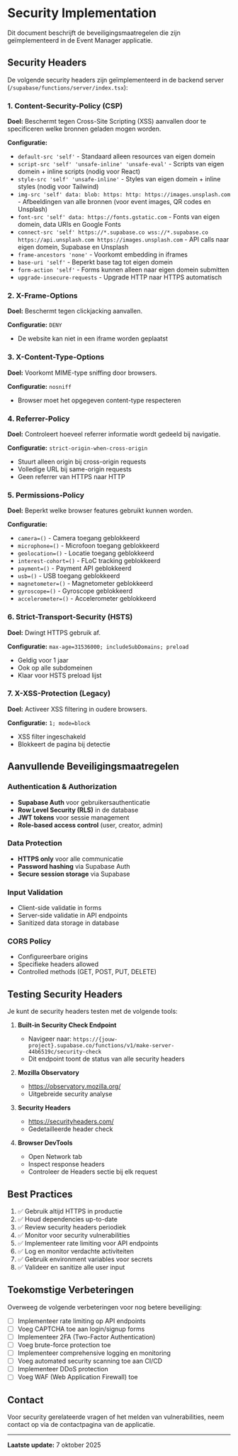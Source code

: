 # Security Implementation

Dit document beschrijft de beveiligingsmaatregelen die zijn geïmplementeerd in de Event Manager applicatie.

## Security Headers

De volgende security headers zijn geïmplementeerd in de backend server (`/supabase/functions/server/index.tsx`):

### 1. Content-Security-Policy (CSP)
**Doel:** Beschermt tegen Cross-Site Scripting (XSS) aanvallen door te specificeren welke bronnen geladen mogen worden.

**Configuratie:**
- `default-src 'self'` - Standaard alleen resources van eigen domein
- `script-src 'self' 'unsafe-inline' 'unsafe-eval'` - Scripts van eigen domein + inline scripts (nodig voor React)
- `style-src 'self' 'unsafe-inline'` - Styles van eigen domein + inline styles (nodig voor Tailwind)
- `img-src 'self' data: blob: https: http: https://images.unsplash.com` - Afbeeldingen van alle bronnen (voor event images, QR codes en Unsplash)
- `font-src 'self' data: https://fonts.gstatic.com` - Fonts van eigen domein, data URIs en Google Fonts
- `connect-src 'self' https://*.supabase.co wss://*.supabase.co https://api.unsplash.com https://images.unsplash.com` - API calls naar eigen domein, Supabase en Unsplash
- `frame-ancestors 'none'` - Voorkomt embedding in iframes
- `base-uri 'self'` - Beperkt base tag tot eigen domein
- `form-action 'self'` - Forms kunnen alleen naar eigen domein submitten
- `upgrade-insecure-requests` - Upgrade HTTP naar HTTPS automatisch

### 2. X-Frame-Options
**Doel:** Beschermt tegen clickjacking aanvallen.

**Configuratie:** `DENY`
- De website kan niet in een iframe worden geplaatst

### 3. X-Content-Type-Options
**Doel:** Voorkomt MIME-type sniffing door browsers.

**Configuratie:** `nosniff`
- Browser moet het opgegeven content-type respecteren

### 4. Referrer-Policy
**Doel:** Controleert hoeveel referrer informatie wordt gedeeld bij navigatie.

**Configuratie:** `strict-origin-when-cross-origin`
- Stuurt alleen origin bij cross-origin requests
- Volledige URL bij same-origin requests
- Geen referrer van HTTPS naar HTTP

### 5. Permissions-Policy
**Doel:** Beperkt welke browser features gebruikt kunnen worden.

**Configuratie:**
- `camera=()` - Camera toegang geblokkeerd
- `microphone=()` - Microfoon toegang geblokkeerd
- `geolocation=()` - Locatie toegang geblokkeerd
- `interest-cohort=()` - FLoC tracking geblokkeerd
- `payment=()` - Payment API geblokkeerd
- `usb=()` - USB toegang geblokkeerd
- `magnetometer=()` - Magnetometer geblokkeerd
- `gyroscope=()` - Gyroscope geblokkeerd
- `accelerometer=()` - Accelerometer geblokkeerd

### 6. Strict-Transport-Security (HSTS)
**Doel:** Dwingt HTTPS gebruik af.

**Configuratie:** `max-age=31536000; includeSubDomains; preload`
- Geldig voor 1 jaar
- Ook op alle subdomeinen
- Klaar voor HSTS preload lijst

### 7. X-XSS-Protection (Legacy)
**Doel:** Activeer XSS filtering in oudere browsers.

**Configuratie:** `1; mode=block`
- XSS filter ingeschakeld
- Blokkeert de pagina bij detectie

## Aanvullende Beveiligingsmaatregelen

### Authentication & Authorization
- **Supabase Auth** voor gebruikersauthenticatie
- **Row Level Security (RLS)** in de database
- **JWT tokens** voor sessie management
- **Role-based access control** (user, creator, admin)

### Data Protection
- **HTTPS only** voor alle communicatie
- **Password hashing** via Supabase Auth
- **Secure session storage** via Supabase

### Input Validation
- Client-side validatie in forms
- Server-side validatie in API endpoints
- Sanitized data storage in database

### CORS Policy
- Configureerbare origins
- Specifieke headers allowed
- Controlled methods (GET, POST, PUT, DELETE)

## Testing Security Headers

Je kunt de security headers testen met de volgende tools:

1. **Built-in Security Check Endpoint**
   - Navigeer naar: `https://{jouw-project}.supabase.co/functions/v1/make-server-44b6519c/security-check`
   - Dit endpoint toont de status van alle security headers

2. **Mozilla Observatory**
   - https://observatory.mozilla.org/
   - Uitgebreide security analyse

3. **Security Headers**
   - https://securityheaders.com/
   - Gedetailleerde header check

4. **Browser DevTools**
   - Open Network tab
   - Inspect response headers
   - Controleer de Headers sectie bij elk request

## Best Practices

1. ✅ Gebruik altijd HTTPS in productie
2. ✅ Houd dependencies up-to-date
3. ✅ Review security headers periodiek
4. ✅ Monitor voor security vulnerabilities
5. ✅ Implementeer rate limiting voor API endpoints
6. ✅ Log en monitor verdachte activiteiten
7. ✅ Gebruik environment variables voor secrets
8. ✅ Valideer en sanitize alle user input

## Toekomstige Verbeteringen

Overweeg de volgende verbeteringen voor nog betere beveiliging:

- [ ] Implementeer rate limiting op API endpoints
- [ ] Voeg CAPTCHA toe aan login/signup forms
- [ ] Implementeer 2FA (Two-Factor Authentication)
- [ ] Voeg brute-force protection toe
- [ ] Implementeer comprehensive logging en monitoring
- [ ] Voeg automated security scanning toe aan CI/CD
- [ ] Implementeer DDoS protection
- [ ] Voeg WAF (Web Application Firewall) toe

## Contact

Voor security gerelateerde vragen of het melden van vulnerabilities, neem contact op via de contactpagina van de applicatie.

---

**Laatste update:** 7 oktober 2025
